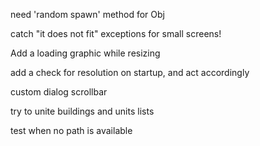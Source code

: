 
need 'random spawn' method for Obj

catch "it does not fit" exceptions for small screens!

Add a loading graphic while resizing

add a check for resolution on startup, and act accordingly

custom dialog scrollbar

try to unite buildings and units lists

test when no path is available
